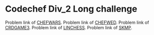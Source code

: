 # Codechef Div_2 Long challenge
Problem link of [CHEFWARS](https://www.codechef.com/AUG20B/problems/CHEFWARS/).
Problem link of [CHEFWED](https://www.codechef.com/AUG20B/problems/CHEFWED/).
Problem link of [CRDGAME3](https://www.codechef.com/AUG20B/problems/CRDGAME3/).
Problem link of [LINCHESS](https://www.codechef.com/AUG20B/problems/LINCHESS/).
Problem link of [SKMP](https://www.codechef.com/AUG20B/problems/SKMP/).
